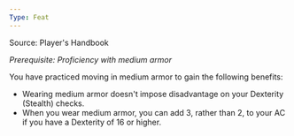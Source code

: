 ```yaml
---
Type: Feat
---
```

Source: Player's Handbook

_Prerequisite: Proficiency with medium armor_

You have practiced moving in medium armor to gain the following benefits:

- Wearing medium armor doesn't impose disadvantage on your Dexterity (Stealth) checks.
- When you wear medium armor, you can add 3, rather than 2, to your AC if you have a Dexterity of 16 or higher.